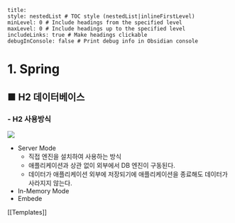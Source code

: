 ```table-of-contents
title: 
style: nestedList # TOC style (nestedList|inlineFirstLevel)
minLevel: 0 # Include headings from the specified level
maxLevel: 0 # Include headings up to the specified level
includeLinks: true # Make headings clickable
debugInConsole: false # Print debug info in Obsidian console
```

# 1. Spring
## ■ H2 데이터베이스

### - H2 사용방식
![](https://i.imgur.com/m4tMa8j.png)

- Server Mode
	- 직접 엔진을 설치하여 사용하는 방식
	- 애플리케이션과 상관 없이 외부에서 DB 엔진이 구동된다.
	- 데이터가 애플리케이션 외부에 저장되기에 애플리케이션을 종료해도 데이터가 사라지지 않는다.
- In-Memory Mode
- Embede






[[Templates]]
